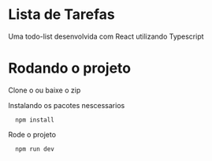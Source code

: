 # Lista de Tarefas

Uma todo-list desenvolvida com React utilizando Typescript

# Rodando o projeto
Clone o ou baixe o zip

Instalando os pacotes nescessarios
```http
  npm install
```
Rode o projeto
```http
  npm run dev
```